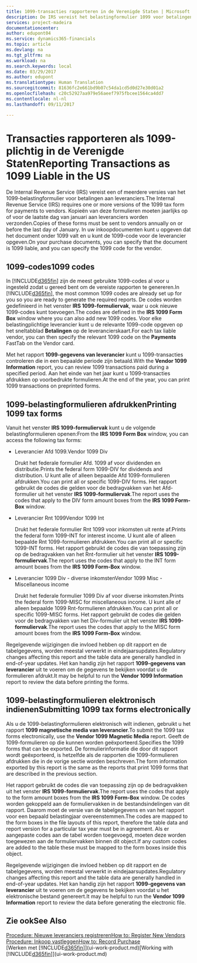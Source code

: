 ```yaml
---
title: 1099-transacties rapporteren in de Verenigde Staten | Microsoft Docs
description: De IRS vereist het belastingformulier 1099 voor betalingen aan leveranciers en u kunt opgeven dat een inkoopdocument 1099-plichtig is en de code 1099 opgeven voor de leverancier.
services: project-madeira
documentationcenter: 
author: edupont04
ms.service: dynamics365-financials
ms.topic: article
ms.devlang: na
ms.tgt_pltfrm: na
ms.workload: na
ms.search.keywords: local
ms.date: 03/29/2017
ms.author: edupont
ms.translationtype: Human Translation
ms.sourcegitcommit: 81636fc2e661bd9b07c54da1cd5d0d27e30d01a2
ms.openlocfilehash: c20c52927aa979e56aeef7975fbcee1564ca4dd7
ms.contentlocale: nl-nl
ms.lasthandoff: 09/11/2017

---
```

# <a name="reporting-transactions-as-1099-liable-in-the-us"></a><span data-ttu-id="bd546-103">Transacties rapporteren als 1099-plichtig in de Verenigde Staten</span><span class="sxs-lookup"><span data-stu-id="bd546-103">Reporting Transactions as 1099 Liable in the US</span></span>

<span data-ttu-id="bd546-104">De Internal Revenue Service (IRS) vereist een of meerdere versies van het 1099-belastingformulier voor betalingen aan leveranciers.</span><span class="sxs-lookup"><span data-stu-id="bd546-104">The Internal Revenue Service (IRS) requires one or more versions of the 1099 tax form for payments to vendors.</span></span> <span data-ttu-id="bd546-105">Kopieën van deze formulieren moeten jaarlijks op of voor de laatste dag van januari aan leveranciers worden verzonden.</span><span class="sxs-lookup"><span data-stu-id="bd546-105">Copies of these forms must be sent to vendors annually on or before the last day of January.</span></span> <span data-ttu-id="bd546-106">In uw inkoopdocumenten kunt u opgeven dat het document onder 1099 valt en u kunt de 1099-code voor de leverancier opgeven.</span><span class="sxs-lookup"><span data-stu-id="bd546-106">On your purchase documents, you can specify that the document is 1099 liable, and you can specify the 1099 code for the vendor.</span></span>  

## <a name="1099-codes"></a><span data-ttu-id="bd546-107">1099-codes</span><span class="sxs-lookup"><span data-stu-id="bd546-107">1099 codes</span></span>
<span data-ttu-id="bd546-108">In [!INCLUDE[d365fin](includes/d365fin_md.md)] zijn de meest gebruikte 1099-codes al voor u ingesteld zodat u gereed bent om de vereiste rapporten te genereren.</span><span class="sxs-lookup"><span data-stu-id="bd546-108">In [!INCLUDE[d365fin](includes/d365fin_md.md)], the most common 1099 codes are already set up for you so you are ready to generate the required reports.</span></span> <span data-ttu-id="bd546-109">De codes worden gedefinieerd in het venster **IRS 1099-formuliervak**, waar u ook nieuwe 1099-codes kunt toevoegen.</span><span class="sxs-lookup"><span data-stu-id="bd546-109">The codes are defined in the **IRS 1099 Form Box** window where you can also add new 1099 codes.</span></span> <span data-ttu-id="bd546-110">Voor elke belastingplichtige leverancier kunt u de relevante 1099-code opgeven op het sneltabblad **Betalingen** op de leverancierskaart.</span><span class="sxs-lookup"><span data-stu-id="bd546-110">For each tax liable vendor, you can then specify the relevant 1099 code on the **Payments** FastTab on the Vendor card.</span></span>  

<span data-ttu-id="bd546-111">Met het rapport **1099-gegevens van leverancier** kunt u 1099-transacties controleren die in een bepaalde periode zijn betaald.</span><span class="sxs-lookup"><span data-stu-id="bd546-111">With the **Vendor 1099 Information** report, you can review 1099 transactions paid during a specified period.</span></span> <span data-ttu-id="bd546-112">Aan het einde van het jaar kunt u 1099-transacties afdrukken op voorbedrukte formulieren.</span><span class="sxs-lookup"><span data-stu-id="bd546-112">At the end of the year, you can print 1099 transactions on preprinted forms.</span></span>  

## <a name="printing-1099-tax-forms"></a><span data-ttu-id="bd546-113">1099-belastingformulieren afdrukken</span><span class="sxs-lookup"><span data-stu-id="bd546-113">Printing 1099 tax forms</span></span>
<span data-ttu-id="bd546-114">Vanuit het venster **IRS 1099-formuliervak** kunt u de volgende belastingformulieren openen:</span><span class="sxs-lookup"><span data-stu-id="bd546-114">From the **IRS 1099 Form Box** window, you can access the following tax forms:</span></span>  

* <span data-ttu-id="bd546-115">Leverancier Afd 1099.</span><span class="sxs-lookup"><span data-stu-id="bd546-115">Vendor 1099 Div</span></span>  

  <span data-ttu-id="bd546-116">Drukt het federale formulier Afd. 1099 af voor dividenden en distributie.</span><span class="sxs-lookup"><span data-stu-id="bd546-116">Prints the federal form 1099-DIV for dividends and distribution.</span></span> <span data-ttu-id="bd546-117">U kunt alle of alleen bepaalde Afd 1099-formulieren afdrukken.</span><span class="sxs-lookup"><span data-stu-id="bd546-117">You can print all or specific 1099-DIV forms.</span></span> <span data-ttu-id="bd546-118">Het rapport gebruikt de codes die gelden voor de bedragvakken van het Afd-formulier uit het venster **IRS 1099-formuliervak**.</span><span class="sxs-lookup"><span data-stu-id="bd546-118">The report uses the codes that apply to the DIV form amount boxes from the **IRS 1099 Form-Box** window.</span></span>  
* <span data-ttu-id="bd546-119">Leverancier Rnt 1099</span><span class="sxs-lookup"><span data-stu-id="bd546-119">Vendor 1099 Int</span></span>  

  <span data-ttu-id="bd546-120">Drukt het federale formulier Rnt 1099 voor inkomsten uit rente af.</span><span class="sxs-lookup"><span data-stu-id="bd546-120">Prints the federal form 1099-INT for interest income.</span></span> <span data-ttu-id="bd546-121">U kunt alle of alleen bepaalde Rnt 1099-formulieren afdrukken.</span><span class="sxs-lookup"><span data-stu-id="bd546-121">You can print all or specific 1099-INT forms.</span></span> <span data-ttu-id="bd546-122">Het rapport gebruikt de codes die van toepassing zijn op de bedragvakken van het Rnt-formulier uit het venster **IRS 1099-formuliervak**.</span><span class="sxs-lookup"><span data-stu-id="bd546-122">The report uses the codes that apply to the INT form amount boxes from the **IRS 1099 Form-Box** window.</span></span>  
* <span data-ttu-id="bd546-123">Leverancier 1099 Div - diverse inkomsten</span><span class="sxs-lookup"><span data-stu-id="bd546-123">Vendor 1099 Misc - Miscellaneous income</span></span>  

  <span data-ttu-id="bd546-124">Drukt het federale formulier 1099 Div af voor diverse inkomsten.</span><span class="sxs-lookup"><span data-stu-id="bd546-124">Prints the federal form 1099-MISC for miscellaneous income.</span></span> <span data-ttu-id="bd546-125">U kunt alle of alleen bepaalde 1099 Rnt-formulieren afdrukken.</span><span class="sxs-lookup"><span data-stu-id="bd546-125">You can print all or specific 1099-MISC forms.</span></span> <span data-ttu-id="bd546-126">Het rapport gebruikt de codes die gelden voor de bedragvakken van het Div-formulier uit het venster **IRS 1099-formuliervak**.</span><span class="sxs-lookup"><span data-stu-id="bd546-126">The report uses the codes that apply to the MISC form amount boxes from the **IRS 1099 Form-Box** window.</span></span>  

<span data-ttu-id="bd546-127">Regelgevende wijzigingen die invloed hebben op dit rapport en de tabelgegevens, worden meestal verwerkt in eindejaarsupdates.</span><span class="sxs-lookup"><span data-stu-id="bd546-127">Regulatory changes affecting this report and the table data are generally handled in end-of-year updates.</span></span>
<span data-ttu-id="bd546-128">Het kan handig zijn het rapport **1099-gegevens van leverancier** uit te voeren om de gegevens te bekijken voordat u de formulieren afdrukt.</span><span class="sxs-lookup"><span data-stu-id="bd546-128">It may be helpful to run the **Vendor 1099 Information** report to review the data before printing the forms.</span></span>

## <a name="submitting-1099-tax-forms-electronically"></a><span data-ttu-id="bd546-129">1099-belastingformulieren elektronisch indienen</span><span class="sxs-lookup"><span data-stu-id="bd546-129">Submitting 1099 tax forms electronically</span></span>
<span data-ttu-id="bd546-130">Als u de 1099-belastingformulieren elektronisch wilt indienen, gebruikt u het rapport **1099 magnetische media van leverancier**.</span><span class="sxs-lookup"><span data-stu-id="bd546-130">To submit the 1099 tax forms electronically, use the **Vendor 1099 Magnetic Media** report.</span></span> <span data-ttu-id="bd546-131">Geeft de 1099-formulieren op die kunnen worden geëxporteerd.</span><span class="sxs-lookup"><span data-stu-id="bd546-131">Specifies the 1099 forms that can be exported.</span></span> <span data-ttu-id="bd546-132">De formulierinformatie die door dit rapport wordt geëxporteerd, is hetzelfde als de rapporten die 1099-formulieren afdrukken die in de vorige sectie worden beschreven.</span><span class="sxs-lookup"><span data-stu-id="bd546-132">The form information exported by this report is the same as the reports that print 1099 forms that are described in the previous section.</span></span>  

<span data-ttu-id="bd546-133">Het rapport gebruikt de codes die van toepassing zijn op de bedragvakken uit het venster **IRS 1099-formuliervak**.</span><span class="sxs-lookup"><span data-stu-id="bd546-133">The report uses the codes that apply to the form amount boxes from the **IRS 1099 Form-Box** window.</span></span> <span data-ttu-id="bd546-134">De codes worden gekoppeld aan de formuliervakken in de bestandsindelingen van dit rapport. Daarom moet de versie van de tabelgegevens en van het rapport voor een bepaald belastingjaar overeenstemmen.</span><span class="sxs-lookup"><span data-stu-id="bd546-134">The codes are mapped to the form boxes in the file layouts of this report, therefore the table data and report version for a particular tax year must be in agreement.</span></span> <span data-ttu-id="bd546-135">Als er aangepaste codes aan de tabel worden toegevoegd, moeten deze worden toegewezen aan de formuliervakken binnen dit object.</span><span class="sxs-lookup"><span data-stu-id="bd546-135">If any custom codes are added to the table these must be mapped to the form boxes inside this object.</span></span>  

<span data-ttu-id="bd546-136">Regelgevende wijzigingen die invloed hebben op dit rapport en de tabelgegevens, worden meestal verwerkt in eindejaarsupdates.</span><span class="sxs-lookup"><span data-stu-id="bd546-136">Regulatory changes affecting this report and the table data are generally handled in end-of-year updates.</span></span>
<span data-ttu-id="bd546-137">Het kan handig zijn het rapport **1099-gegevens van leverancier** uit te voeren om de gegevens te bekijken voordat u het elektronische bestand genereert.</span><span class="sxs-lookup"><span data-stu-id="bd546-137">It may be helpful to run the **Vendor 1099 Information** report to review the data before generating the electronic file.</span></span>  

## <a name="see-also"></a><span data-ttu-id="bd546-138">Zie ook</span><span class="sxs-lookup"><span data-stu-id="bd546-138">See Also</span></span>
[<span data-ttu-id="bd546-139">Procedure: Nieuwe leveranciers registreren</span><span class="sxs-lookup"><span data-stu-id="bd546-139">How to: Register New Vendors</span></span>](purchasing-how-register-new-vendors.md)  
[<span data-ttu-id="bd546-140">Procedure: Inkoop vastleggen</span><span class="sxs-lookup"><span data-stu-id="bd546-140">How to: Record Purchase</span></span>](purchasing-how-record-purchases.md)  
<span data-ttu-id="bd546-141">[Werken met [!INCLUDE[d365fin](includes/d365fin_md.md)]](ui-work-product.md)</span><span class="sxs-lookup"><span data-stu-id="bd546-141">[Working with [!INCLUDE[d365fin](includes/d365fin_md.md)]](ui-work-product.md)</span></span>  

